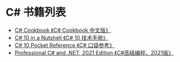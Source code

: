 # C# 书籍列表

- [C# Cookbook 《C# Cookbook 中文版》](/csharp/csharp_cookbook)
- [C# 10 in a Nutshell 《C# 10 技术手册》](/csharp/csharp_10_in_a_nutshell)
- [C# 10 Pocket Reference 《C# 口袋参考》](/csharp/csharp_10_pocket_reference)
- [Professional C# and .NET, 2021 Edition 《C#高级编程，2021版》](/csharp/professional_csharp_and_dotnet)
